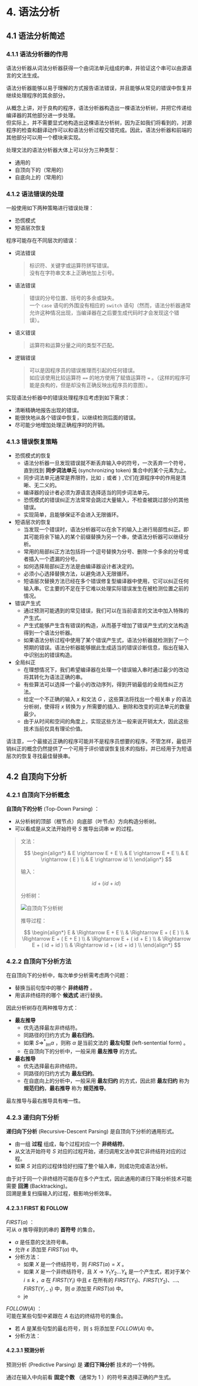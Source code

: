 # 4. 语法分析

## 4.1 语法分析简述

### 4.1.1 语法分析器的作用

语法分析器从词法分析器获得一个由词法单元组成的串，并验证这个串可以由源语言的文法生成。

语法分析器能够以易于理解的方式报告语法错误，并且能够从常见的错误中恢复并继续处理程序的其余部分。

从概念上讲，对于良构的程序，语法分析器构造出一棵语法分析树，并把它传递给编译器的其他部分进一步处理。  
但实际上，并不需要显式地构造出这棵语法分析树，因为正如我们将看到的，对源程序的检查和翻译动作可以和语法分析过程交错完成。因此，语法分析器和前端的其他部分可以用一个模块来实现。

处理文法的语法分析器大体上可以分为三种类型：

- 通用的
- 自顶向下的（常用的）
- 自底向上的（常用的）

### 4.1.2 语法错误的处理

一般使用如下两种策略进行错误处理：

- 恐慌模式
- 短语层次恢复

程序可能存在不同层次的错误：

- 词法错误
  > 标识符、关键字或运算符拼写错误。  
  >  没有在字符串文本上正确地加上引号。
- 语法错误
  > 错误的分号位置、括号的多余或缺失。  
  >  一个 `case` 语句的外围没有相应的 `switch` 语句（然而，语法分析器通常允许这种情况出现，当编译器在之后要生成代码时才会发现这个错误）。
- 语义错误
  > 运算符和运算分量之间的类型不匹配。
- 逻辑错误
  > 可以是因程序员的错误推理而引起的任何错误。  
  >  如应该使用比较运算符 `==` 的地方使用了赋值运算符 `=` 。（这样的程序可能是良构的，但是却没有正确反映出程序员的意图）。

实现语法分析器中的错误处理程序应考虑到如下需求：

- 清晰精确地报告出现的错误。
- 能很快地从各个错误中恢复，以继续检测后面的错误。
- 尽可能少地增加处理正确程序时的开销。

### 4.1.3 错误恢复策略

- 恐慌模式的恢复
  - 语法分析器一旦发现错误就不断丢弃输入中的符号，一次丢弃一个符号，直到找到 **同步词法单元** (synchronizing token) 集合中的某个元素为止。
  - 同步词法单元通常是界限符，比如 `;` 或者 `}` ,它们在源程序中的作用是清晰、无二义的。
  - 编译器的设计者必须为源语言选择适当的同步词法单元。
  - 恐慌模式的错误纠正方法常常会跳过大量输入，不检查被跳过部分的其他错误。
  - 实现简单，且能够保证不会进入无限循环。
- 短语层次的恢复
  - 当发现一个错误时，语法分析器可以在余下的输入上进行局部性纠正。即其可能将余下输入的某个前缀替换为另一个串，使语法分析器可以继续分析。
  - 常用的局部纠正方法包括将一个逗号替换为分号、删除一个多余的分号或者插入一个遗漏的分号。
  - 如何选择局部纠正方法是由编译器设计者决定的。
  - 必须小心选择替换方法，以避免进入无限循环。
  - 短语层次替换方法已经在多个错误修复型编译器中使用，它可以纠正任何输入串。它主要的不足在于它难以处理实际错误发生在被检测位置之前的情况。
- 错误产生式
  - 通过预测可能遇到的常见错误，我们可以在当前语言的文法中加入特殊的产生式。
  - 产生式能够产生含有错误的构造，从而基于增加了错误产生式的文法构造得到一个语法分析器。
  - 如果语法分析过程中使用了某个错误产生式，语法分析器就检测到了一个预期的错误。语法分析器能够据此生成适当的错误诊断信息，指出在输入中识别出的错误构造。
- 全局纠正
  - 在理想情况下，我们希望编译器在处理一个错误输入串时通过最少的改动将其转化为语法正确的串。
  - 有些算法可以选择一个最小的改动序列，得到开销最低的全局性纠正方法。
  - 给定一个不正确的输入 $x$ 和文法 $G$ ，这些算法将找出一个相关串 $y$ 的语法分析树，使得将 $x$ 转换为 $y$ 所需要的插入、删除和改变的词法单元的数量最少。
  - 由于从时间和空间的角度上，实现这些方法一般来说开销太大，因此这些技术当前仅具有理论价值。

请注意，一个最接近正确的程序可能并不是程序员想要的程序。不管怎样，最低开销纠正的概念仍然提供了一个可用于评价错误恢复技术的指标，并已经用于为短语层次的恢复寻找最佳替换串。

## 4.2 自顶向下分析

### 4.2.1 自顶向下分析概念

**自顶向下的分析** (Top-Down Parsing) ：

- 从分析树的顶部（根节点）向底部（叶节点）方向构造分析树。
- 可以看成是从文法开始符号 $S$ 推导出词串 $w$ 的过程。

> 文法：
>
> $$
> \begin{align*}
> & E \rightarrow E + E \\
> & E \rightarrow E * E \\
> & E \rightarrow ( E ) \\
> & E \rightarrow id    \\
> \end{align*}
> $$
>
> 输入：
>
> $$
> id + ( id + id )
> $$
>
> 分析树：
>
> ![自顶向下分析树](../pic/top-downTree.svg)
>
> 推导过程：
>
> $$
> \begin{align*}
> E & \Rightarrow E + E \\
>   & \Rightarrow E + ( E ) \\
>   & \Rightarrow E + ( E + E ) \\
>   & \Rightarrow E + ( id + E ) \\
>   & \Rightarrow E + ( id + id ) \\
>   & \Rightarrow id + ( id + id ) \\
> \end{align*}
> $$

### 4.2.2 自顶向下分析方法

在自顶向下的分析中，每次单步分析需考虑两个问题：

- 替换当前句型中的哪个 **非终结符** 。
- 用该非终结符的哪个 **候选式** 进行替换。

因此分析树存在两种推导方式：

- **最左推导**
  - 优先选择最左非终结符。
  - 同路径的归约方式为 **最右归约**。
  - 如果 $S {{\Rightarrow}^{*}}_{lm} \alpha$ ，则称 $\alpha$ 是当前文法的 **最左句型** (left-sentential form) 。
  - 在自顶向下的分析中，一般采用 **最左推导** 的方式。
- **最右推导**
  - 优先选择最右非终结符。
  - 同路径的归约方式为 **最左归约**。
  - 在自底向上的分析中，一般采用 **最左归约** 的方式，因此把 **最左归约** 称为 **规范归约**，**最右推导** 称为 **规范推导**。

最左推导与最右推导具有唯一性。

### 4.2.3 递归向下分析

**递归向下分析** (Recursive-Descent Parsing) 是自顶向下分析的通用形式。

- 由一组 **过程** 组成，每个过程对应一个 **非终结符**。
- 从文法开始符号 $S$ 对应的过程开始，递归调用文法中其它非终结符对应的过程。
- 如果 $S$ 对应的过程体恰好扫描了整个输入串，则成功完成语法分析。

由于对于同一个非终结符可能存在多个产生式，因此通用的递归下降分析技术可能需要 **回溯** (Backtracking)。  
回溯是重复扫描输入的过程，极影响分析效率。

#### 4.2.3.1 FIRST 和 FOLLOW

$FIRST(\alpha)$ ：  
可从 $\alpha$ 推导得到的串的 **首符号** 的集合。

- $\alpha$ 是任意的文法符号串。
- 允许 $\varepsilon$ 添加至 $FIRST(\alpha)$ 中。
- 分析方法：
  - 如果 $X$ 是一个终结符号，则 $FIRST(\alpha) = X$ 。
  - 如果 $X$ 是一个非终结符号，且 $X \rightarrow Y_1 Y_2 \dots Y_k$ 是一个产生式，若对于某个 $i \leqslant k$ ，$a$ 在 $FIRST(Y_i)$ 中且 $\varepsilon$ 在所有的 $FIRST(Y_1)、FIRST(Y_2)、\dots、FIRST(Y_{i-1})$ 中，则 $a$ 添加至 $FIRST(\alpha)$ 中。
  - je

$FOLLOW(A)$ ：  
可能在某些句型中紧跟在 $A$ 右边的终结符号的集合。

- 若 $A$ 是某些句型的最右符号，则 `$` 将添加至 $FOLLOW(A)$ 中。
- 分析方法：

#### 4.2.3.1 预测分析

预测分析 (Predictive Parsing) 是 **递归下降分析** 技术的一个特例。

通过在输入中向前看 **固定个数** （通常为 1 ）的符号来选择正确的产生式。
